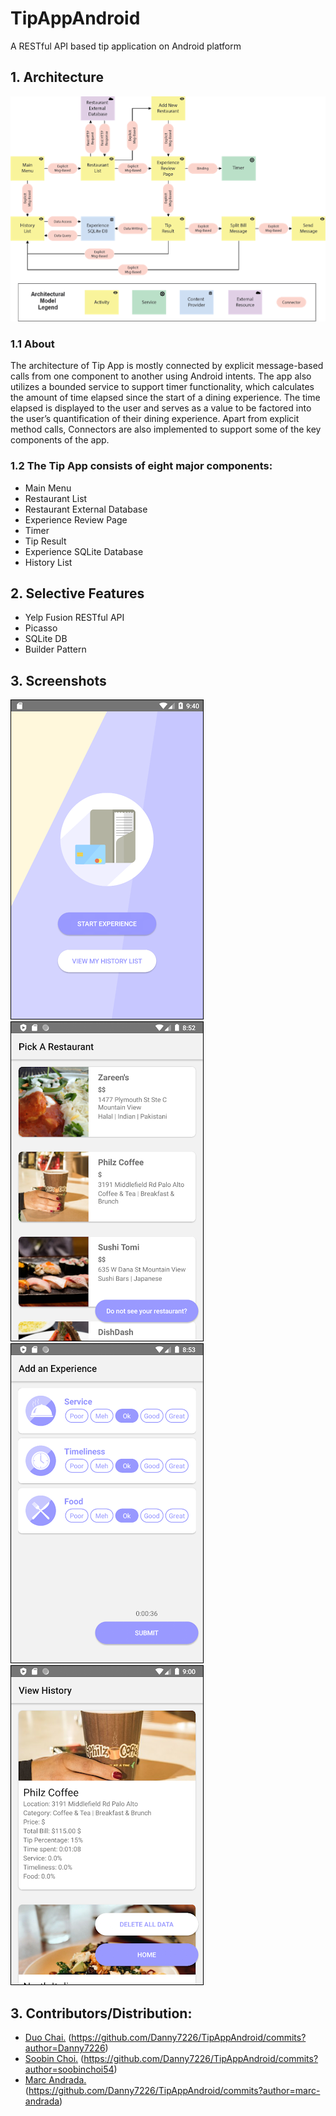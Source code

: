 # TipAppAndroid
A RESTful API based tip application on Android platform



## 1. Architecture
![architecture](/pics/architecture.png)

### 1.1 About
The architecture of Tip App is mostly connected by explicit message-based calls from one component to another using Android intents. The app also utilizes a bounded service to support timer functionality, which calculates the amount of time elapsed since the start of a dining experience. The time elapsed is displayed to the user and serves as a value to be factored into the user’s quantification of their dining experience. Apart from explicit method calls, Connectors are also implemented to support some of the key components of the app.</div>

### 1.2 The Tip App consists of eight major components: 
* Main Menu
* Restaurant List
* Restaurant External Database
* Experience Review Page
* Timer
* Tip Result
* Experience SQLite Database
* History List



## 2. Selective Features
* Yelp Fusion RESTful API 
* Picasso
* SQLite DB
* Builder Pattern



## 3. Screenshots
![sc1](/pics/sc1.png)
![sc2](/pics/sc2.png)
![sc4](/pics/sc4.png)
![sc5](/pics/sc5.png)


## 3. Contributors/Distribution:
  * [Duo Chai.](https://github.com/Danny7226) (https://github.com/Danny7226/TipAppAndroid/commits?author=Danny7226)  
  * [Soobin Choi.](https://github.com/soobinchoi54) (https://github.com/Danny7226/TipAppAndroid/commits?author=soobinchoi54)  
  * [Marc Andrada.](https://github.com/marc-andrada) (https://github.com/Danny7226/TipAppAndroid/commits?author=marc-andrada)  
